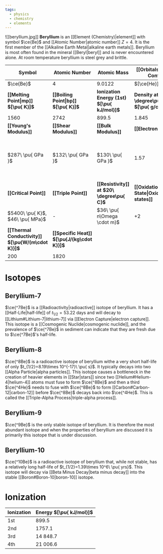 ```yaml
---
tags:
  - physics
  - chemistry
  - elements
---
```

![[beryllium.jpg]]
**Beryllium** is an [[Element (Chemistry)|element]] with symbol $\ce{Be}$ and [[Atomic Number|atomic number]] $Z=4$. It is the first member of the [[Alkaline Earth Metal|alkaline earth metals]]. Beryllium is most often found in the mineral [[Beryl|beryl]] and is never encountered alone. At room temperature beryllium is steel grey and brittle.

| **Symbol**                                         | **Atomic Number**                            | **Atomic Mass**                              | **[[Orbitals\|Electron Config.]]**                    | **Phase**                                                                                         |
| -------------------------------------------------- | -------------------------------------------- | -------------------------------------------- | ----------------------------------------------------- | ------------------------------------------------------------------------------------------------- |
| $\ce{Be}$                                          | $4$                                          | $9.0122$                                     | $[\ce{He}]\ 2s^2$                                     | solid                                                                                             |
| **[[Melting Point\|mp]] $[\pu{ K}]$**              | **[[Boiling Point\|bp]] $[\pu{ K}]$**        | **Ionization Energy (1st) $[\pu{ kJ/mol}]$** | **Density at $20\ \degree\pu{ C}$ $[\pu{ g/cm^3 }]$** | **Atomic Radius**                                                                                 |
| $1560$                                             | $2742$                                       | $899.5$                                      | $1.845$                                               | $112\ \pu{ pm }$                                                                                  |
| **[[Young's Modulus]]**                            | **[[Shear Modulus]]**                        | **[[Bulk Modulus]]**                         | **[[Electronegativity]]**                             | **Main [[Isotope\|isotopes]]**                                                                    |
| $287\ \pu{ GPa }$                                  | $132\ \pu{ GPa }$                            | $130\ \pu{ GPa }$                            | $1.57$                                                | $\ce{^7Be}: \text{trace}$ $\ce{^8Be}: \text{synth}$ $\ce{^9Be}: 100\%$ $\ce{^10Be}: \text{trace}$ |
| **[[Critical Point]]**                             | **[[Triple Point]]**                         | **[[Resistivity]] at $20\ \degree\pu{ C}$**  | **[[Oxidation State\|Oxidation states]]**             | **[[Electron Affinity]]**                                                                         |
| $5400\ \pu{ K}$, $46\ \pu{ MPa}$                   | -                                            | $36\ \pu{ n\Omega \cdot m}$                  | $+2$                                                  | $-48\ \pu{ kJ/mol }$ $-0.5\ \pu{ eV}$                                                             |
| **[[Thermal Conductivity]] $[\pu{W/(m\cdot K)}]$** | **[[Specific Heat]] $[\pu{J/(kg\cdot K)}]$** |                                              |                                                       |                                                                                                   |
| $200$                                              | $1820$                                       |                                              |                                                       |                                                                                                   |
# Isotopes
## Beryllium-7
$\ce{^7Be}$ is a [[Radioactivity|radioactive]] isotope of beryllium. It has a [[Half-Life|half-life]] of $t_{1/2}=53.22\ \text{days}$ and will decay to [[Lithium#Lithium-7|lithium-7]] via [[Electron Capture|electron capture]]. This isotope is a [[Cosmogenic Nuclide|cosmogenic nuclide]], and the prevalence of $\ce{^7Be}$ in sediment can indicate that they are fresh due to $\ce{^7Be}$'s half-life.  
## Beryllium-8
$\ce{^8Be}$ is a radioactive isotope of beryllium withe a very short half-life of only $t_{1/2}=8.19\times 10^{-17}\ \pu{ s}$. It typically decays into two [[Alpha Particle|alpha particles]]. This isotope causes a bottleneck in the creation of heavier elements in [[Star|stars]] since two [[Helium#Helium-4|helium-4]] atoms must fuse to form $\ce{^8Be}$ and then a third $\ce{^4He}$ needs to fuse with $\ce{^8Be}$ to form [[Carbon#Carbon-12|carbon-12]] before $\ce{^8Be}$ decays back into $\ce{^4He}$. This is called the [[Triple-Alpha Process|triple-alpha process]].
## Beryllium-9
$\ce{^9Be}$ is the only stable isotope of beryllium. It is therefore the most abundant isotope and when the properties of beryllium are discussed it is primarily this isotope that is under discussion.
## Beryllium-10
$\ce{^10Be}$ is a radioactive isotope of beryllium that, while not stable, has a relatively long half-life of $t_{1/2}=1.39\times 10^6\ \pu{ yrs}$. This isotope will decay via [[Beta Minus Decay|beta minus decay]] into the stable [[Boron#Boron-10|boron-10]] isotope. 
# Ionization
| Ionization | Energy $[\pu{ kJ/mol}]$ |
| ---------- | ----------------------- |
| 1st        | $899.5$                 |
| 2nd        | $1757.1$                |
| 3rd        | $14\ 848.7$             |
| 4th        | $21\ 006.6$             |

